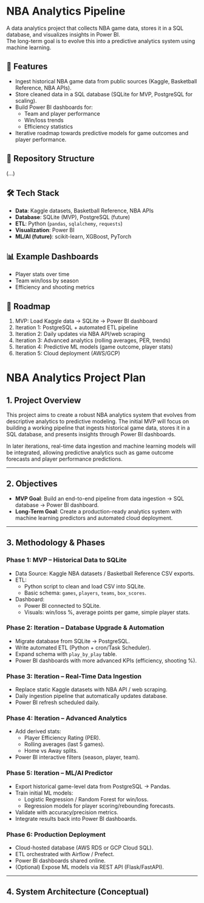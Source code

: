 # NBA Analytics Pipeline

A data analytics project that collects NBA game data, stores it in a SQL database, and visualizes insights in Power BI.  
The long-term goal is to evolve this into a predictive analytics system using machine learning.  

## 🚀 Features
- Ingest historical NBA game data from public sources (Kaggle, Basketball Reference, NBA APIs).  
- Store cleaned data in a SQL database (SQLite for MVP, PostgreSQL for scaling).  
- Build Power BI dashboards for:
  - Team and player performance
  - Win/loss trends
  - Efficiency statistics  
- Iterative roadmap towards predictive models for game outcomes and player performance.  

## 📂 Repository Structure
 (...)


## 🛠️ Tech Stack
- **Data**: Kaggle datasets, Basketball Reference, NBA APIs  
- **Database**: SQLite (MVP), PostgreSQL (future)  
- **ETL**: Python (`pandas`, `sqlalchemy`, `requests`)  
- **Visualization**: Power BI  
- **ML/AI (future)**: scikit-learn, XGBoost, PyTorch  

## 📊 Example Dashboards
- Player stats over time  
- Team win/loss by season  
- Efficiency and shooting metrics  

## 📌 Roadmap
1. MVP: Load Kaggle data → SQLite → Power BI dashboard  
2. Iteration 1: PostgreSQL + automated ETL pipeline  
3. Iteration 2: Daily updates via NBA API/web scraping  
4. Iteration 3: Advanced analytics (rolling averages, PER, trends)  
5. Iteration 4: Predictive ML models (game outcome, player stats)  
6. Iteration 5: Cloud deployment (AWS/GCP)


# NBA Analytics Project Plan

## 1. Project Overview
This project aims to create a robust NBA analytics system that evolves from descriptive analytics to predictive modeling. The initial MVP will focus on building a working pipeline that ingests historical game data, stores it in a SQL database, and presents insights through Power BI dashboards.  

In later iterations, real-time data ingestion and machine learning models will be integrated, allowing predictive analytics such as game outcome forecasts and player performance predictions.  

---

## 2. Objectives
- **MVP Goal**: Build an end-to-end pipeline from data ingestion → SQL database → Power BI dashboard.  
- **Long-Term Goal**: Create a production-ready analytics system with machine learning predictors and automated cloud deployment.  

---

## 3. Methodology & Phases

### Phase 1: MVP – Historical Data to SQLite
- Data Source: Kaggle NBA datasets / Basketball Reference CSV exports.  
- ETL:
  - Python script to clean and load CSV into SQLite.  
  - Basic schema: `games`, `players`, `teams`, `box_scores`.  
- Dashboard:  
  - Power BI connected to SQLite.  
  - Visuals: win/loss %, average points per game, simple player stats.  

### Phase 2: Iteration – Database Upgrade & Automation
- Migrate database from SQLite → PostgreSQL.  
- Write automated ETL (Python + cron/Task Scheduler).  
- Expand schema with `play_by_play` table.  
- Power BI dashboards with more advanced KPIs (efficiency, shooting %).  

### Phase 3: Iteration – Real-Time Data Ingestion
- Replace static Kaggle datasets with NBA API / web scraping.  
- Daily ingestion pipeline that automatically updates database.  
- Power BI refresh scheduled daily.  

### Phase 4: Iteration – Advanced Analytics
- Add derived stats:
  - Player Efficiency Rating (PER).  
  - Rolling averages (last 5 games).  
  - Home vs Away splits.  
- Power BI interactive filters (season, player, team).  

### Phase 5: Iteration – ML/AI Predictor
- Export historical game-level data from PostgreSQL → Pandas.  
- Train initial ML models:
  - Logistic Regression / Random Forest for win/loss.  
  - Regression models for player scoring/rebounding forecasts.  
- Validate with accuracy/precision metrics.  
- Integrate results back into Power BI dashboards.  

### Phase 6: Production Deployment
- Cloud-hosted database (AWS RDS or GCP Cloud SQL).  
- ETL orchestrated with Airflow / Prefect.  
- Power BI dashboards shared online.  
- (Optional) Expose ML models via REST API (Flask/FastAPI).  

---

## 4. System Architecture (Conceptual)


